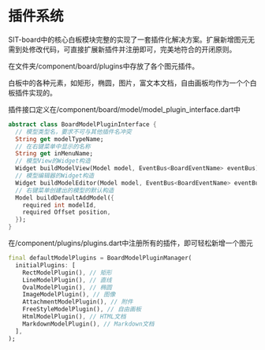 # 插件系统

SIT-board中的核心白板模块完整的实现了一套插件化解决方案。扩展新增图元无需到处修改代码，可直接扩展新插件并注册即可，完美地符合的开闭原则。

在文件夹/component/board/plugins中存放了各个图元插件。

白板中的各种元素，如矩形，椭圆，图片，富文本文档，自由画板均作为一个个白板插件实现的。

插件接口定义在/component/board/model/model_plugin_interface.dart中

```dart
abstract class BoardModelPluginInterface {
  // 模型类型名，要求不可与其他插件名冲突
  String get modelTypeName;
  // 在右键菜单中显示的名称
  String get inMenuName;
  // 模型View的Widget构造
  Widget buildModelView(Model model, EventBus<BoardEventName> eventBus);
  // 模型编辑器的Widget构造
  Widget buildModelEditor(Model model, EventBus<BoardEventName> eventBus);
  // 右键菜单创建出的模型的默认构造
  Model buildDefaultAddModel({
    required int modelId,
    required Offset position,
  });
}
```

在/component/plugins/plugins.dart中注册所有的插件，即可轻松新增一个图元

```dart
final defaultModelPlugins = BoardModelPluginManager(
  initialPlugins: [
    RectModelPlugin(), // 矩形
    LineModelPlugin(), // 直线
    OvalModelPlugin(), // 椭圆
    ImageModelPlugin(), // 图像
    AttachmentModelPlugin(), // 附件
    FreeStyleModelPlugin(), // 自由画板
    HtmlModelPlugin(), // HTML文档
    MarkdownModelPlugin(), // Markdown文档
  ],
);
```
